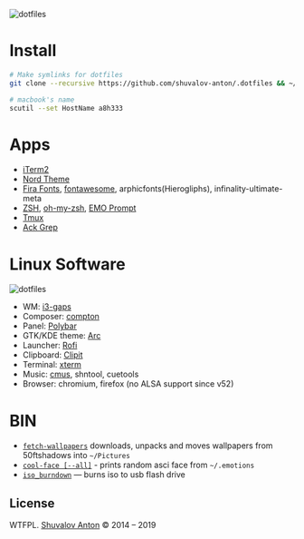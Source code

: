 ![dotfiles](https://user-images.githubusercontent.com/1410106/36914460-7593d84e-1e5e-11e8-82bf-8026aed4ee77.png)

# Install 


```zsh
# Make symlinks for dotfiles
git clone --recursive https://github.com/shuvalov-anton/.dotfiles && ~/.dotfiles/init 

# macbook's name
scutil --set HostName a8h333
```

# Apps

- [iTerm2](https://www.iterm2.com/)
- [Nord Theme](https://github.com/arcticicestudio/nord)
- [Fira Fonts](https://github.com/mozilla/Fira), [fontawesome](https://fontawesome.com/), arphicfonts(Hierogliphs), infinality-ultimate-meta
- [ZSH](https://www.zsh.org/), [oh-my-zsh](https://github.com/robbyrussell/oh-my-zsh), [EMO Prompt](https://github.com/A/emo)
- [Tmux](https://github.com/tmux/tmux)
- [Ack Grep](https://beyondgrep.com/)

# Linux Software

![dotfiles](https://user-images.githubusercontent.com/1410106/36914418-4d0693e4-1e5e-11e8-86bc-11a0df7468ca.png)

- WM: [i3-gaps](https://github.com/Airblader/i3)
- Composer: [compton](https://wiki.archlinux.org/index.php/Compton)
- Panel: [Polybar](https://github.com/jaagr/polybar)
- GTK/KDE theme: [Arc](https://github.com/horst3180/Arc-theme)
- Launcher: [Rofi](https://github.com/DaveDavenport/rofi)
- Clipboard: [Clipit](https://github.com/CristianHenzel/ClipIt)
- Terminal: [xterm](http://invisible-island.net/xterm/)
- Music: [cmus](https://cmus.github.io/), shntool, cuetools
- Browser: chromium, firefox (no ALSA support since v52)


# BIN

- [`fetch-wallpapers`](https://github.com/A/.dotfiles/blob/master/bin/fetch-wallpapers) downloads, unpacks and moves wallpapers from 50ftshadows into `~/Pictures`
- [`cool-face [--all]`](https://github.com/A/.dotfiles/blob/master/bin/cool-face) - prints random asci face from `~/.emotions`
- [`iso_burndown`](https://github.com/A/.dotfiles/blob/master/bin/iso_burndown) — burns iso to usb flash drive


## License

WTFPL. [Shuvalov Anton](http://shuvalov.info) © 2014 – 2019
